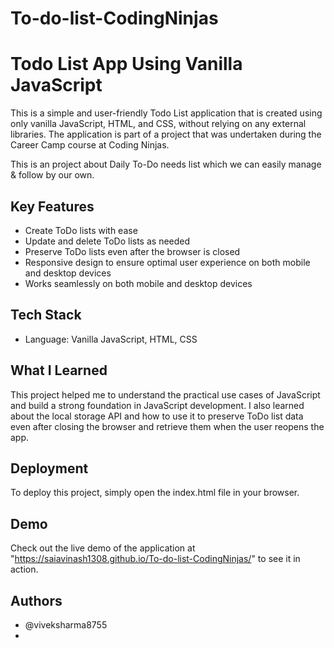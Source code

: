 # To-do-list-CodingNinjas
# Todo List App Using Vanilla JavaScript

This is a simple and user-friendly Todo List application that is created using only vanilla JavaScript, HTML, and CSS, without relying on any external libraries. The application is part of a project that was undertaken during the Career Camp course at Coding Ninjas.

This is an project about Daily To-Do needs list which we can easily manage & follow by our own.

## Key Features

- Create ToDo lists with ease
- Update and delete ToDo lists as needed
- Preserve ToDo lists even after the browser is closed
- Responsive design to ensure optimal user experience on both mobile and desktop devices
- Works seamlessly on both mobile and desktop devices

## Tech Stack

- Language: Vanilla JavaScript, HTML, CSS

## What I Learned

This project helped me to understand the practical use cases of JavaScript and build a strong foundation in JavaScript development. I also learned about the local storage API and how to use it to preserve ToDo list data even after closing the browser and retrieve them when the user reopens the app.


    
## Deployment
To deploy this project, simply open the index.html file in your browser.

## Demo

Check out the live demo of the application at "https://saiavinash1308.github.io/To-do-list-CodingNinjas/" to see it in action.


## Authors

- @viveksharma8755
- 

